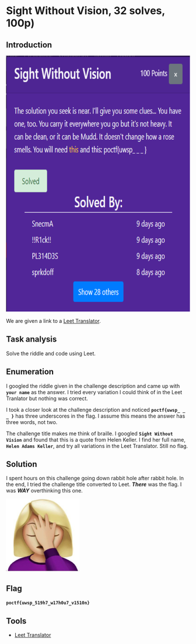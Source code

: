 # Sight Without Vision, 32 solves, 100p)

## Introduction

<p align="left">
  <img height=700 img src=./readme_assets/sight-challenge.PNG/>
</p>

We are given a link to a [Leet Translator](https://md5decrypt.net/en/Leet-translator/).

## Task analysis

Solve the riddle and code using Leet.

## Enumeration

I googled the riddle given in the challenge description and came up with **`your name`** as the answer. I tried every variation I could think of in the Leet Tranlator but nothing was correct.

I took a closer look at the challenge description and noticed **`poctf{uwsp_ _ _ }`** has three underscores in the flag. I assume this means the answer has three words, not two.

The challenge title makes me think of braille. I googled **`Sight Without Vision`** and found that this is a quote from Helen Keller. I find her full name, **`Helen Adams Keller`**, and try all variations in the Leet Translator. Still no flag. 
## Solution

I spent hours on this challenge going down rabbit hole after rabbit hole. In the end, I tried the challenge title converted to Leet. ***There*** was the flag. I was ***WAY*** overthinking this one. 

<p align="left">
  <img height=200 img src=./readme_assets/facepalm.jpg/>
</p>

## Flag

**`poctf{uwsp_519h7_w17h0u7_v1510n}`**

## Tools

- [Leet Translator](https://md5decrypt.net/en/Leet-translator/)

